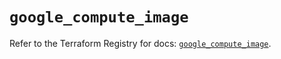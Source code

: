 # `google_compute_image`

Refer to the Terraform Registry for docs: [`google_compute_image`](https://registry.terraform.io/providers/hashicorp/google-beta/6.23.0/docs/resources/google_compute_image).
